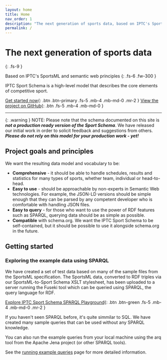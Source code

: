 ```yaml
---
layout: home
title: Home
nav_order: 1
description: "The next generation of sports data, based on IPTC's SportsML and semantic web principles. A high level model that describes the core elements of competitive sport."
permalink: /
---
```



# The next generation of sports data
{: .fs-9 }

Based on IPTC's SportsML and semantic web principles
{: .fs-6 .fw-300 }

IPTC Sport Schema is a high-level model that describes the core elements of competitive sport.

[Get started now](#getting-started){: .btn .btn-primary .fs-5 .mb-4 .mb-md-0 .mr-2 } [View the project on GitHub](https://github.com/iptc/sport-schema){: .btn .fs-5 .mb-4 .mb-md-0 }

---

{: .warning }
NOTE: Please note that the schema documented on this site is _**not a production ready version of the
Sport Schema**_. We have released our initial work in order to solicit feedback and suggestions
from others. _**Please do not rely on this model for your production work - yet!**_

## Project goals and principles

We want the resulting data model and vocabulary to be:

* **Comprehensive** - it should be able to handle schedules, results and statistics for many types of sports, whether team, individual or head-to-head.
* **Easy to use** - should be approachable by non-experts in Semantic Web technologies. For example, the JSON-LD versions should be simple enough that they can be parsed by any competent developer who is comfortable with handling JSON files.
* **Easy to query** - for those who want to use the power of RDF features such as SPARQL, querying data should be as simple as possible.
* **Compatible** with schema.org. We want the IPTC Sport Schema to be self-contained, but it should be possible to use it alongside schema.org in the future.

## Getting started

### Exploring the example data using SPARQL

We have created a set of test data based on many of the sample files from the SportsML specification. The SportsML data, converted to RDF triples via our SportsML-to-Sport Schema XSLT stylesheet, has been uploaded to a server running the Fuseki tool which can be queried using SPARQL, the query language for RDF.

[Explore IPTC Sport Schema SPARQL Playground](http://sport.iptc.org/dataset.html?tab=query&ds=/sport){: .btn .btn-green .fs-5 .mb-4 .mb-md-0 .mr-2 }

If you haven't seen SPARQL before, it's quite simmilar to SQL. We have created many sample queries that can be used without any SPARQL knowledge. 

You can also run the example queries from your local machine using the arq tool from the Apache Jena project (or other SPARQL tools).

See the [running example queries](running-example-queries) page for more detailed information.

